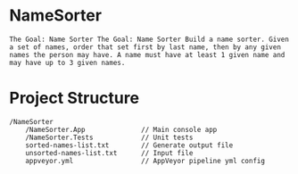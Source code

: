 # NameSorter
	
	The Goal: Name Sorter The Goal: Name Sorter Build a name sorter. Given a set of names, order that set first by last name, then by any given names the person may have. A name must have at least 1 given name and may have up to 3 given names. 
	
	
# Project Structure
	/NameSorter
		/NameSorter.App              // Main console app
		/NameSorter.Tests            // Unit tests
		sorted-names-list.txt        // Generate output file
		unsorted-names-list.txt      // Input file
		appveyor.yml                 // AppVeyor pipeline yml config
